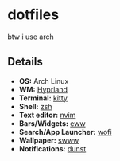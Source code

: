# dotfiles
btw i use arch

## Details
- **OS:** Arch Linux
- **WM:** [Hyprland](https://hyprland.org/)
- **Terminal:** [kitty](https://github.com/kovidgoyal/kitty)
- **Shell:** [zsh](https://www.zsh.org/)
- **Text editor:** [nvim](https://github.com/neovim/neovim/)
- **Bars/Widgets:** [eww](https://github.com/elkowar/eww)
- **Search/App Launcher:** [wofi](https://github.com/uncomfyhalomacro/wofi)
- **Wallpaper:** [swww](https://github.com/Horus645/swww)
- **Notifications:** [dunst](https://github.com/dunst-project/dunst)
